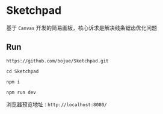 # Sketchpad

基于 ` Canvas ` 开发的简易画板，核心诉求是解决线条锯齿优化问题

## Run 

```
https://github.com/bojue/Sketchpad.git

cd Sketchpad

npm i

npm run dev

```

浏览器预览地址 : ` http://localhost:8080/ `


